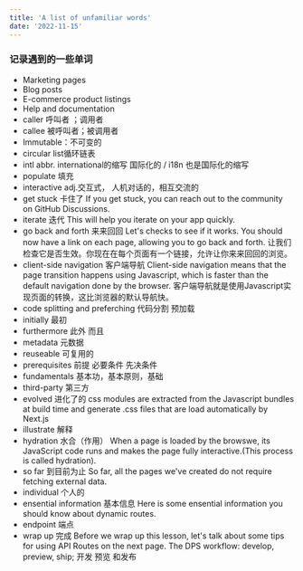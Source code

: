 ```yaml
---
title: 'A list of unfamiliar words'
date: '2022-11-15'
---
```

### 记录遇到的一些单词
- Marketing pages
- Blog posts
- E-commerce product listings
- Help and documentation
- caller 呼叫者 ；调用者
- callee 被呼叫者；被调用者
- Immutable：不可变的
- circular list循环链表
- intl abbr. international的缩写 国际化的 / i18n 也是国际化的缩写
- populate 填充
- interactive adj.交互式， 人机对话的，相互交流的
- get stuck 卡住了
 If you get stuck, you can reach out to the community on GitHub Discussions.
- iterate 迭代
This will help you iterate on your app quickly.
- go back and forth 来来回回
Let's checks to see if it works. You should now have a link on each page, allowing you to go back and forth.
让我们检查它是否生效。你现在在每个页面有一个链接，允许让你来来回回的浏览。 
- client-side navigation 客户端导航
Client-side navigation means that the page transition happens using Javascript, which is faster than the default navigation done by the browser.
客户端导航就是使用Javascript实现页面的转换，这比浏览器的默认导航快。
- code splitting and preferching  代码分割 预加载
- initially 最初
- furthermore  此外 而且
- metadata 元数据
- reuseable 可复用的
- prerequisites 前提 必要条件 先决条件
- fundamentals 基本功，基本原则，基础
- third-party 第三方
- evolved  进化了的
css modules are extracted from the Javascript bundles at build time and generate .css files that are load automatically by Next.js
- illustrate 解释
- hydration 水合（作用）
When a page is loaded by the browswe, its JavaScript code runs and makes the page fully interactive.(This process is called hydration).
- so far 到目前为止
So far, all the pages we've created do not require fetching external data.
- individual 个人的
- ensential information 基本信息
Here is some ensential information you should know about dynamic routes.
- endpoint 端点
- wrap up  完成
Before we wrap up this lesson, let's talk about some tips for using API Routes on the next page.
The DPS workflow: develop, preview, ship; 开发 预览 和发布
